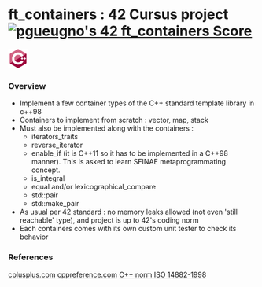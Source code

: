 # ft_containers : 42 Cursus project [![pgueugno's 42 ft_containers Score](https://badge42.vercel.app/api/v2/cl4cqx7ks006409jn1s8sg534/project/2429205)](https://github.com/JaeSeoKim/badge42)
<p align="left"> <a href="https://www.w3schools.com/cpp/" target="_blank" rel="noreferrer"> <img src="https://raw.githubusercontent.com/devicons/devicon/master/icons/cplusplus/cplusplus-original.svg" alt="cplusplus" width="40" height="40"/> </a> </p>

### Overview
- Implement a few container types of the C++ standard template library in c++98
- Containers to implement from scratch : vector, map, stack
- Must also be implemented along with the containers :
  - iterators_traits
  - reverse_iterator
  - enable_if (it is C++11 so it has to be implemented in a C++98 manner). This is asked to learn SFINAE metaprogrammating concept.
  - is_integral
  - equal and/or lexicographical_compare
  - std::pair
  - std::make_pair
- As usual per 42 standard : no memory leaks allowed (not even 'still reachable' type), and project is up to 42's coding norm
- Each containers comes with its own custom unit tester to check its behavior

### References
  [cplusplus.com](https://cplusplus.com/)
  [cppreference.com](https://en.cppreference.com/w/)
  [C++ norm ISO 14882-1998](https://www.lirmm.fr/~ducour/Doc-objets/ISO+IEC+14882-1998.pdf)
